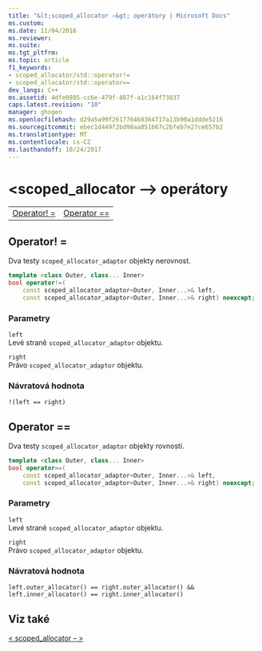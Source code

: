 ```yaml
---
title: "&lt;scoped_allocator –&gt; operátory | Microsoft Docs"
ms.custom: 
ms.date: 11/04/2016
ms.reviewer: 
ms.suite: 
ms.tgt_pltfrm: 
ms.topic: article
f1_keywords:
- scoped_allocator/std::operator!=
- scoped_allocator/std::operator==
dev_langs: C++
ms.assetid: 4dfe0805-cc6e-479f-887f-a1c164f73837
caps.latest.revision: "10"
manager: ghogen
ms.openlocfilehash: d29a5a99f261776468364717a13b90a1ddde5216
ms.sourcegitcommit: ebec1d449f2bd98aa851667c2bfeb7e27ce657b2
ms.translationtype: MT
ms.contentlocale: cs-CZ
ms.lasthandoff: 10/24/2017
---
```

# <a name="ltscopedallocatorgt-operators"></a>&lt;scoped_allocator –&gt; operátory
|||  
|-|-|  
|[Operator! =](#op_neq)|[Operator ==](#op_eq_eq)|  
  
##  <a name="op_neq"></a>Operator! =  
 Dva testy `scoped_allocator_adaptor` objekty nerovnost.  
  
```cpp  
template <class Outer, class... Inner>  
bool operator!=(
    const scoped_allocator_adaptor<Outer, Inner...>& left,  
    const scoped_allocator_adaptor<Outer, Inner...>& right) noexcept;  
```  
  
### <a name="parameters"></a>Parametry  
 `left`  
 Levé straně `scoped_allocator_adaptor` objektu.  
  
 `right`  
 Právo `scoped_allocator_adaptor` objektu.  
  
### <a name="return-value"></a>Návratová hodnota  
 `!(left == right)`  
  
##  <a name="op_eq_eq"></a>Operator ==  
 Dva testy `scoped_allocator_adaptor` objekty rovnosti.  
  
```cpp  
template <class Outer, class... Inner>  
bool operator==(
    const scoped_allocator_adaptor<Outer, Inner...>& left,  
    const scoped_allocator_adaptor<Outer, Inner...>& right) noexcept;  
```  
  
### <a name="parameters"></a>Parametry  
 `left`  
 Levé straně `scoped_allocator_adaptor` objektu.  
  
 `right`  
 Právo `scoped_allocator_adaptor` objektu.  
  
### <a name="return-value"></a>Návratová hodnota  
 `left.outer_allocator() == right.outer_allocator() && left.inner_allocator() == right.inner_allocator()`  
  
## <a name="see-also"></a>Viz také  
 [< scoped_allocator – >](../standard-library/scoped-allocator.md)

